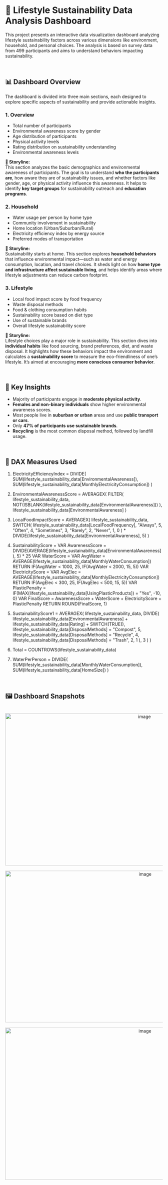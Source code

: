 # 🌱 Lifestyle Sustainability Data Analysis Dashboard

This project presents an interactive data visualization dashboard analyzing lifestyle sustainability factors across various dimensions like environment, household, and personal choices. The analysis is based on survey data from 499 participants and aims to understand behaviors impacting sustainability.

<br/>

## 📊 Dashboard Overview

The dashboard is divided into three main sections, each designed to explore specific aspects of sustainability and provide actionable insights.

### 1. **Overview**
- Total number of participants
- Environmental awareness score by gender
- Age distribution of participants
- Physical activity levels
- Rating distribution on sustainability understanding
- Environmental awareness levels 

**📖 Storyline:**  
This section analyzes the basic demographics and environmental awareness of participants. The goal is to understand **who the participants are**, how aware they are of sustainability issues, and whether factors like gender, age, or physical activity influence this awareness. It helps to identify **key target groups** for sustainability outreach and **education programs**.



### 2. **Household**
- Water usage per person by home type
- Community involvement in sustainability
- Home location (Urban/Suburban/Rural)
- Electricity efficiency index by energy source
- Preferred modes of transportation

**📖 Storyline:**  
Sustainability starts at home. This section explores **household behaviors** that influence environmental impact—such as water and energy consumption, location, and travel choices. It sheds light on how **home type and infrastructure affect sustainable living**, and helps identify areas where lifestyle adjustments can reduce carbon footprint.



### 3. **Lifestyle**
- Local food impact score by food frequency
- Waste disposal methods
- Food & clothing consumption habits
- Sustainability score based on diet type
- Use of sustainable brands
- Overall lifestyle sustainability score

**📖 Storyline:**  
Lifestyle choices play a major role in sustainability. This section dives into **individual habits** like food sourcing, brand preferences, diet, and waste disposal. It highlights how these behaviors impact the environment and calculates a **sustainability score** to measure the eco-friendliness of one’s lifestyle. It’s aimed at encouraging **more conscious consumer behavior**.



<br/>

## 📌 Key Insights

- Majority of participants engage in **moderate physical activity**.
- **Females and non-binary individuals** show higher environmental awareness scores.
- Most people live in **suburban or urban** areas and use **public transport or cars**.
- Only **47% of participants use sustainable brands**.
- **Recycling** is the most common disposal method, followed by landfill usage.

<br/>

## 🧮 DAX Measures Used


1. ElectricityEfficiencyIndex = 
DIVIDE(
    SUM(lifestyle_sustainability_data[EnvironmentalAwareness]),
    SUM(lifestyle_sustainability_data[MonthlyElectricityConsumption])
)

2. EnvironmentalAwarenessScore = 
AVERAGEX(
    FILTER(
        lifestyle_sustainability_data,
        NOT(ISBLANK(lifestyle_sustainability_data[EnvironmentalAwareness]))
    ),
    lifestyle_sustainability_data[EnvironmentalAwareness]
)

3. LocalFoodImpactScore = 
AVERAGEX(
    lifestyle_sustainability_data,
    SWITCH(
        lifestyle_sustainability_data[LocalFoodFrequency],
        "Always", 5,
        "Often", 4,
        "Sometimes", 3,
        "Rarely", 2,
        "Never", 1,
        0
    ) * 
    DIVIDE(lifestyle_sustainability_data[EnvironmentalAwareness], 5)
)

4. SustainabilityScore = 
VAR AwarenessScore = DIVIDE(AVERAGE(lifestyle_sustainability_data[EnvironmentalAwareness]), 5) * 25
VAR WaterScore = 
    VAR AvgWater = AVERAGE(lifestyle_sustainability_data[MonthlyWaterConsumption])
    RETURN IF(AvgWater < 1000, 25, IF(AvgWater < 2000, 15, 5))
VAR ElectricityScore = 
    VAR AvgElec = AVERAGE(lifestyle_sustainability_data[MonthlyElectricityConsumption])
    RETURN IF(AvgElec < 300, 25, IF(AvgElec < 500, 15, 5))
VAR PlasticPenalty = 
    IF(MAX(lifestyle_sustainability_data[UsingPlasticProducts]) = "Yes", -10, 0)
VAR FinalScore = AwarenessScore + WaterScore + ElectricityScore + PlasticPenalty
RETURN ROUND(FinalScore, 1)

5. SustainabilityScore1 = 
AVERAGEX(
    lifestyle_sustainability_data,
    DIVIDE(
        lifestyle_sustainability_data[EnvironmentalAwareness] +
        lifestyle_sustainability_data[Rating] +
        SWITCH(TRUE(),
            lifestyle_sustainability_data[DisposalMethods] = "Compost", 5,
            lifestyle_sustainability_data[DisposalMethods] = "Recycle", 4,
            lifestyle_sustainability_data[DisposalMethods] = "Trash", 2,
            1
        ),
        3
    )
)

6. Total = COUNTROWS(lifestyle_sustainability_data)

7. WaterPerPerson = 
DIVIDE(
    SUM(lifestyle_sustainability_data[MonthlyWaterConsumption]),
    SUM(lifestyle_sustainability_data[HomeSize])
)
<br/>

## 🖼️ Dashboard Snapshots

<br/>

<div align="center">
<img width="875" height="487" alt="image" src="https://github.com/user-attachments/assets/f178409b-7994-469c-ae0b-8746944a3651" />

</div>
<br/>

<div align="center">
  <img width="879" height="485" alt="image" src="https://github.com/user-attachments/assets/25bcc9e6-c7cf-4142-a20b-7591f130ef9d" />
</div>
<br/>

<div align="center">
 <img width="878" height="487" alt="image" src="https://github.com/user-attachments/assets/2250c243-cf92-46c3-a1d4-fea5e7bf8d24" />

</div>


